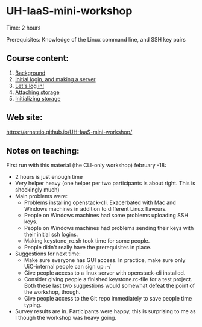 # UH-IaaS-mini-workshop

Time: 2 hours
 
Prerequisites: Knowledge of the Linux command line, and SSH key pairs

## Course content:
1. [Background](01-intro.pdf)
2. [Initial login, and making a server](02-makingServer.md)
3. [Let's log in!](03-initialLogin.md)
4. [Attaching storage](04-AttachingStorage.md)
5. [Initializing storage](05-initializingStorage.md)

## Web site:
<https://arnsteio.github.io/UH-IaaS-mini-workshop/>

## Notes on teaching:

First run with this material (the CLI-only workshop) february -18:
* 2 hours is just enough time
* Very helper heavy (one helper per two participants is about right. This is shockingly much)
* Main problems were:
  * Problems installing openstack-cli. Exacerbated with Mac and Windows machines in addition to different Linux flavours.
  * People on Windows machines had some problems uploading SSH keys. 
  * People on Windows machines had problems sending their keys with their initial ssh logins.
  * Making keystone_rc.sh took time for some people.
  * People didn't really have the prerequisites in place. 
* Suggestions for next time:
  * Make sure everyone has GUI access. In practice, make sure only UiO-internal people can sign up :-/
  * Give people access to a linux server with openstack-cli installed. 
  * Consider giving people a finished keystone.rc-file for a test project. Both these last two suggestions would somewhat defeat the point of the workshop, though.
  * Give people access to the Git repo immediately to save people time typing.
* Survey results are in. Participants were happy, this is surprising to me as I though the workshop was heavy going.
